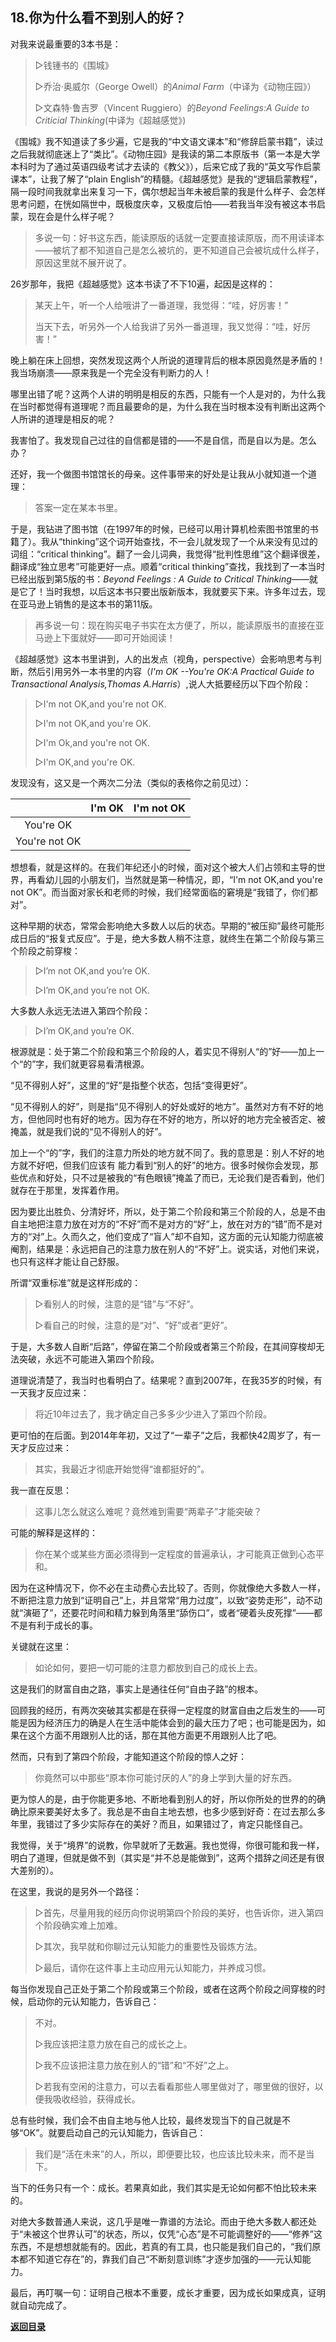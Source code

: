 ## 18.你为什么看不到别人的好？

对我来说最重要的3本书是：

> ▷钱锺书的《围城》
>
> ▷乔治·奥威尔（George Owell）的*Animal Farm*（中译为《动物庄园》）
>
> ▷文森特·鲁吉罗（Vincent Ruggiero）的*Beyond Feelings:A Guide to Criticial Thinking*(中译为《超越感觉》)

《围城》我不知道读了多少遍，它是我的“中文语文课本”和“修辞启蒙书籍”，读过之后我就彻底迷上了“类比”。《动物庄园》是我读的第二本原版书（第一本是大学本科时为了通过英语四级考试才去读的《教父》），后来它成了我的“英文写作启蒙课本”，让我了解了“plain English”的精髓。《超越感觉》是我的“逻辑启蒙教程”，隔一段时间我就拿出来复习一下，偶尔想起当年未被启蒙的我是什么样子、会怎样思考问题，在恍如隔世中，既极度庆幸，又极度后怕——若我当年没有被这本书启蒙，现在会是什么样子呢？

> 多说一句：好书这东西，能读原版的话就一定要直接读原版，而不用读译本——被坑了都不知道自己是怎么被坑的，更不知道自己会被坑成什么样子，原因这里就不展开说了。

26岁那年，我把《超越感觉》这本书读了不下10遍，起因是这样的：

> 某天上午，听一个人给哦讲了一番道理，我觉得：“哇，好厉害！”
>
> 当天下去，听另外一个人给我讲了另外一番道理，我又觉得：“哇，好厉害！”

晚上躺在床上回想，突然发现这两个人所说的道理背后的根本原因竟然是矛盾的！我当场崩溃——原来我是一个完全没有判断力的人！

哪里出错了呢？这两个人讲的明明是相反的东西，只能有一个人是对的，为什么我在当时都觉得有道理呢？而且最要命的是，为什么我在当时根本没有判断出这两个人所讲的道理是相反的呢？

我害怕了。我发现自己过往的自信都是错的——不是自信，而是自以为是。怎么办？

还好，我一个做图书馆馆长的母亲。这件事带来的好处是让我从小就知道一个道理：

> 答案一定在某本书里。

于是，我钻进了图书馆（在1997年的时候，已经可以用计算机检索图书馆里的书籍了）。我从“thinking”这个词开始查找，不一会儿就发现了一个从来没有见过的词组：“critical thinking”。翻了一会儿词典，我觉得“批判性思维”这个翻译很差，翻译成“独立思考”可能更好一点。顺着“critical thinking”查找，我找到了一本当时已经出版到第5版的书：*Beyond Feelings : A Guide to Critical Thinking*——就是它了！当时我想，以后这本书只要出版新版本，我就要买下来。许多年过去，现在亚马逊上销售的是这本书的第11版。

> 再多说一句：现在购买电子书实在太方便了，所以，能读原版书的直接在亚马逊上下蛋就好——即可开始阅读！

《超越感觉》这本书里讲到，人的出发点（视角，perspective）会影响思考与判断，然后引用另外一本书里的内容（*I'm OK --You're OK:A Practical Guide to Transactional Analysis,Thomas A.Harris*）,说人大抵要经历以下四个阶段：

> ▷I'm not OK,and you're not OK.
>
> ▷I'm not OK,and you're OK.
>
> ▷I'm Ok,and you're not OK.
>
> ▷I'm OK,and you're OK.

发现没有，这又是一个两次二分法（类似的表格你之前见过）：

|               | I'm OK | I'm not OK |
| :-----------: | :----: | :--------: |
|   You're OK   |        |            |
| You're not OK |        |            |

想想看，就是这样的。在我们年纪还小的时候，面对这个被大人们占领和主导的世界，再看幼儿园的小朋友们，当然就是第一种情况，即，“I'm not OK,and you're not OK”。而当面对家长和老师的时候，我们经常面临的窘境是“我错了，你们都对”。

这种早期的状态，常常会影响绝大多数人以后的状态。早期的“被压抑”最终可能形成日后的“报复式反应”。于是，绝大多数人稍不注意，就终生在第二个阶段与第三个阶段之前穿梭：

> ▷I’m not OK,and you’re OK.
>
> ▷I’m OK,and you’re not OK.

大多数人永远无法进入第四个阶段：

> ▷I’m OK,and you’re OK.

根源就是：处于第二个阶段和第三个阶段的人，着实见不得别人“的”好——加上一个“的”字，我们就更容易看清根源。

“见不得别人好”，这里的“好”是指整个状态，包括“变得更好”。

“见不得别人的好”，则是指“见不得别人的好处或好的地方”。虽然对方有不好的地方，但他同时也有好的地方。因为存在不好的地方，所以好的地方完全被否定、被掩盖，就是我们说的“见不得别人的好”。

加上一个“的”字，我们的注意力所处的地方就不同了。我的意思是：别人不好的地方就不好吧，但我们应该有 能力看到“别人的好”的地方。很多时候你会发现，那些优点和好处，只不过是被我的“有色眼镜”掩盖了而已，无论我们是否看到，他们就存在于那里，发挥着作用。

因为要比出胜负、分清好坏，所以，处于第二个阶段和第三个阶段的人，总是不由自主地把注意力放在对方的“不好”而不是对方的“好”上，放在对方的“错”而不是对方的“对”上。久而久之，他们变成了“盲人”却不自知，这方面的元认知能力彻底被阉割，结果是：永远把自己的注意力放在别人的“不好”上。说实话，对他们来说，也只有这样才能让自己舒服。

所谓“双重标准”就是这样形成的：

> ▷看别人的时候，注意的是“错”与“不好”。
>
> ▷看自己的时候，注意的是“对”、“好”或者“更好”。

于是，大多数人自断“后路”，停留在第二个阶段或者第三个阶段，在其间穿梭却无法突破，永远不可能进入第四个阶段。

道理说清楚了，我当时也看明白了。结果呢？直到2007年，在我35岁的时候，有一天我才反应过来：

> 将近10年过去了，我才确定自己多多少少进入了第四个阶段。

更可怕的在后面。到2014年年初，又过了“一辈子”之后，我都快42周岁了，有一天才反应过来：

> 其实，我最近才彻底开始觉得“谁都挺好的”。

我一直在反思：

> 这事儿怎么就这么难呢？竟然难到需要“两辈子”才能突破？

可能的解释是这样的：

> 你在某个或某些方面必须得到一定程度的普遍承认，才可能真正做到心态平和。

因为在这种情况下，你不必在主动费心去比较了。否则，你就像绝大多数人一样，不断把注意力放到“证明自己”上，并且常常“用力过度”，以致“姿势走形”，动不动就“演砸了”，还要花时间和精力躲到角落里“舔伤口”，或者“硬着头皮死撑”——都不是有利于成长的事。

关键就在这里：

> 如论如何，要把一切可能的注意力都放到自己的成长上去。

这是我们的财富自由之路，事实上是通往任何“自由子路”的根本。

回顾我的经历，有两次突破其实都是在获得一定程度的财富自由之后发生的——可能是因为经济压力的确是人在生活中能体会到的最大压力了吧；也可能是因为，如果在这个方面不用跟别人比的话，那在其他方面更不用跟别人比了吧。

然而，只有到了第四个阶段，才能知道这个阶段的惊人之好：

> 你竟然可以中那些“原本你可能讨厌的人”的身上学到大量的好东西。

更为惊人的是，由于你能更多地、不断地看到别人的好，所以你所处的世界的的确确比原来要美好太多了。我总是不由自主地去想，也多少感到好奇：在过去那么多年里，我错过了多少实际存在的美好？而且，如果错过了，肯定只能怪自己。

我觉得，关于“境界”的说教，你早就听了无数遍。我也觉得，你很可能和我一样，明白了道理，但就是做不到（其实是“并不总是能做到”，这两个措辞之间还是有很大差别的）。

在这里，我说的是另外一个路径：

> ▷首先，尽量用我的经历向你说明第四个阶段的美好，也告诉你，进入第四个阶段确实难上加难。
>
> ▷其次，我早就和你聊过元认知能力的重要性及锻炼方法。
>
> ▷最后，请你在这件事上主动应用元认知能力，并养成习惯。

每当你发现自己正处于第二个阶段或第三个阶段，或者在这两个阶段之间穿梭的时候，启动你的元认知能力，告诉自己：

> 不对。
>
> ▷我应该把注意力放在自己的成长之上。
>
> ▷我不应该把注意力放在别人的“错”和“不好”之上。
>
> ▷若我有空闲的注意力，可以去看看那些人哪里做对了，哪里做的很好，以便我吸收经验，获得成长。

总有些时候，我们会不由自主地与他人比较，最终发现当下的自己就是不够“OK”。就要启动自己的元认知能力，告诉自己：

> 我们是“活在未来”的人，所以，即便要比较，也应该比较未来，而不是当下。

当下的任务只有一个：成长。若果真如此，我们其实是无论如何都不怕比较未来的。

对绝大多数普通人来说，这几乎是唯一靠谱的方法论。而由于绝大多数人都还处于“未被这个世界认可”的状态，所以，仅凭“心态”是不可能调整好的——“修养”这东西，不是想想就能有的。因此，若真的有工具，也只能是我们自己的，“我们原本都不知道它存在”的，靠我们自己“不断刻意训练”才逐步加强的——元认知能力。

最后，再叮嘱一句：证明自己根本不重要，成长才重要，因为成长如果成真，证明就自动完成了。


[**返回目录**](./menu.md)
